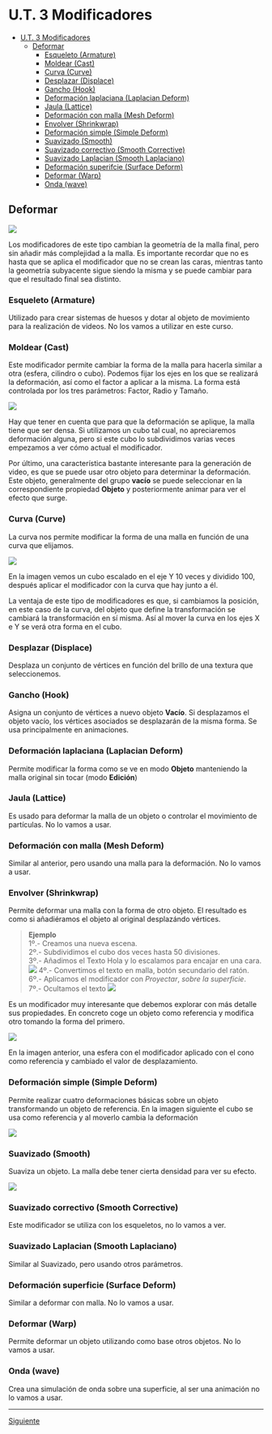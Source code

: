 ﻿# U.T. 3 Modificadores
- [U.T. 3 Modificadores](#ut-3-modificadores)
  - [Deformar](#deformar)
    - [Esqueleto (Armature)](#esqueleto-armature)
    - [Moldear (Cast)](#moldear-cast)
    - [Curva (Curve)](#curva-curve)
    - [Desplazar (Displace)](#desplazar-displace)
    - [Gancho (Hook)](#gancho-hook)
    - [Deformación laplaciana (Laplacian Deform)](#deformación-laplaciana-laplacian-deform)
    - [Jaula (Lattice)](#jaula-lattice)
    - [Deformación con malla (Mesh Deform)](#deformación-con-malla-mesh-deform)
    - [Envolver (Shrinkwrap)](#envolver-shrinkwrap)
    - [Deformación simple (Simple Deform)](#deformación-simple-simple-deform)
    - [Suavizado (Smooth)](#suavizado-smooth)
    - [Suavizado correctivo (Smooth Corrective)](#suavizado-correctivo-smooth-corrective)
    - [Suavizado Laplacian  (Smooth Laplaciano)](#suavizado-laplacian--smooth-laplaciano)
    - [Deformación superifcie (Surface Deform)](#deformación-superifcie-surface-deform)
    - [Deformar (Warp)](#deformar-warp)
    - [Onda (wave)](#onda-wave)


## Deformar
![](ut_03_022.png)

Los modificadores de este tipo cambian la geometría de la malla final, pero sin añadir más complejidad a la malla. Es importante recordar que no es hasta que se aplica el modificador que no se crean las caras, mientras tanto la geometría subyacente sigue siendo la misma y se puede cambiar para que el resultado final sea distinto.

### Esqueleto (Armature)
Utilizado para crear sistemas de huesos y dotar al objeto de movimiento para la realización de videos. No los vamos a utilizar en este curso.


### Moldear (Cast)
Este modificador permite cambiar la forma de la malla para hacerla similar a otra (esfera, cilindro o cubo). Podemos fijar los ejes en los que se realizará la deformación, así como el factor a aplicar a la misma. La forma está controlada por los tres parámetros: Factor, Radio y Tamaño.

![](ut_03_023.png)

Hay que tener en cuenta que para que la deformación se aplique, la malla tiene que ser densa. Si utilizamos un cubo tal cual, no apreciaremos deformación alguna, pero si este cubo lo subdividimos varias veces empezamos a ver cómo actual el modificador.

Por último, una característica bastante interesante para la generación de video, es que se puede usar otro objeto para determinar la deformación. Este objeto, generalmente del grupo **vacío** se puede seleccionar en la correspondiente propiedad **Objeto** y posteriormente animar para ver el efecto que surge.

### Curva (Curve)
La curva nos permite modificar la forma de una malla en función de una curva que elijamos.

![](ut_03_024.png)

En la imagen vemos un cubo escalado en el eje Y 10 veces y dividido 100, después aplicar el modificador con la curva que hay junto a él. 

La ventaja de este tipo de modificadores es que, si cambiamos la posición, en este caso de la curva, del objeto que define la transformación se cambiará la transformación en sí misma. Así al mover la curva en los ejes X e Y se verá otra forma en el cubo.

### Desplazar (Displace)
Desplaza un conjunto de vértices en función del brillo de una textura que seleccionemos. 

### Gancho (Hook)
Asigna un conjunto de vértices a nuevo objeto **Vacío**. Si desplazamos el objeto vacío, los vértices asociados se desplazarán de la misma forma. Se usa principalmente en animaciones.

### Deformación laplaciana (Laplacian Deform)
Permite modificar la forma como se ve en modo **Objeto** manteniendo la malla original sin tocar (modo **Edición**)

### Jaula (Lattice)
Es usado para deformar la malla de un objeto o controlar el movimiento de partículas. No lo vamos a usar.

### Deformación con malla (Mesh Deform)
Similar al anterior, pero usando una malla para la deformación. No lo vamos a usar.

### Envolver (Shrinkwrap)
Permite deformar una malla con la forma de otro objeto. El resultado es como si añadiéramos el objeto al original desplazándo vértices.

>**Ejemplo**<br>
1º.- Creamos una nueva escena. <br>
2º.- Subdividimos el cubo dos veces hasta 50 divisiones. <br>
3º.- Añadimos el Texto Hola y lo escalamos para encajar en una cara. <br>
![](ut_03_025.png)
4º.- Convertimos el texto en malla, botón secundario del ratón. <br>
6º.- Aplicamos el modificador con *Proyectar*, *sobre la superficie*. <br>
7º.- Ocultamos el texto
![](ut_03_026.png)

Es un modificador muy interesante que debemos explorar con más detalle sus propiedades. En concreto coge un objeto como referencia y modifica otro tomando la forma del primero.

![](ut_03_027.png)

En la imagen anterior, una esfera con el modificador aplicado con el cono como referencia y cambiado el valor de desplazamiento.

### Deformación simple (Simple Deform)
Permite realizar cuatro deformaciones básicas sobre un objeto transformando un objeto de referencia. En la imagen siguiente el cubo se usa como referencia y al moverlo cambia la deformación

![](ut_03_028.png)

### Suavizado (Smooth)
Suaviza un objeto. La malla debe tener cierta densidad para ver su efecto.

![](ut_03_029.png)

### Suavizado correctivo (Smooth Corrective)
Este modificador se utiliza con los esqueletos, no lo vamos a ver.

### Suavizado Laplacian (Smooth Laplaciano)
Similar al Suavizado, pero usando otros parámetros.

### Deformación superficie (Surface Deform)
Similar a deformar con malla. No lo vamos a usar.

### Deformar (Warp) 
Permite deformar un objeto utilizando como base otros objetos. No lo vamos a usar.

### Onda (wave)
Crea una simulación de onda sobre una superficie, al ser una animación no lo vamos a usar.


---
[Siguiente](ut_3_04.md)
